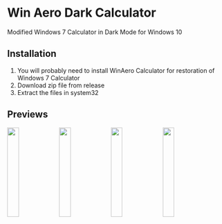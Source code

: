 # Win Aero Dark Calculator
Modified Windows 7 Calculator in Dark Mode for Windows 10

## Installation
1. You will probably need to install WinAero Calculator for restoration of Windows 7 Calculator
2. Download zip file from release
3. Extract the files in system32

## Previews
<img src="https://github.com/sneakyevil/WinAeroDarkCalc/assets/29150970/3566c645-e7a8-4622-a289-b56896752ed1" width="23%"></img> <img src="https://github.com/sneakyevil/WinAeroDarkCalc/assets/29150970/d5d74a5f-b97b-4478-8554-575679a77a51" width="23%"></img> <img src="https://github.com/sneakyevil/WinAeroDarkCalc/assets/29150970/60c8f408-b7a9-45ed-8d93-aada7f2f4950" width="23%"></img> <img src="https://github.com/sneakyevil/WinAeroDarkCalc/assets/29150970/65019404-7d16-4baf-9647-82a0353103c4" width="23%"></img> 
